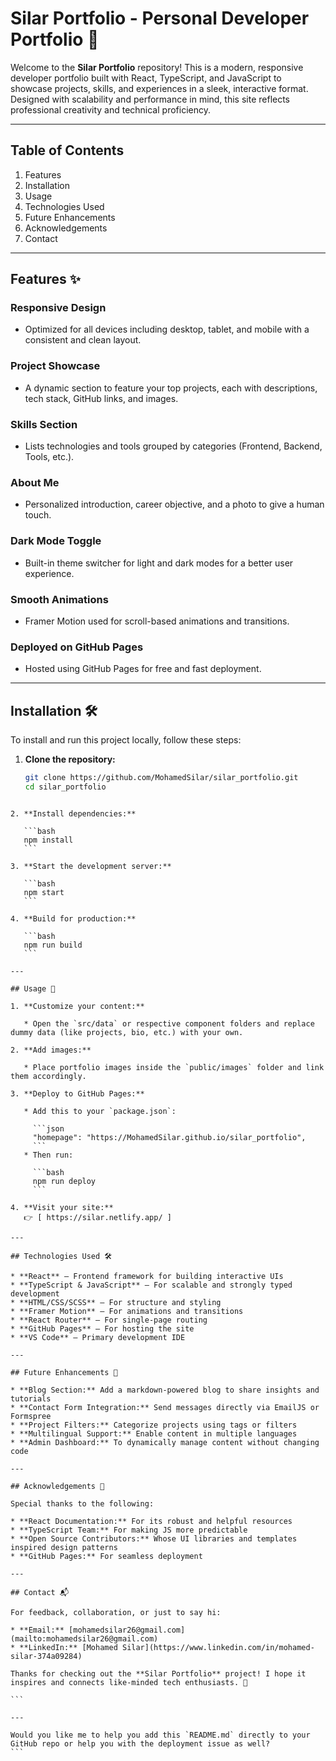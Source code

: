 # Silar Portfolio - Personal Developer Portfolio 💼  
Welcome to the **Silar Portfolio** repository! This is a modern, responsive developer portfolio built with React, TypeScript, and JavaScript to showcase projects, skills, and experiences in a sleek, interactive format. Designed with scalability and performance in mind, this site reflects professional creativity and technical proficiency.

---

## Table of Contents  
1. Features  
2. Installation  
3. Usage  
4. Technologies Used  
5. Future Enhancements  
6. Acknowledgements  
7. Contact  

---

## Features ✨  

### **Responsive Design**  
- Optimized for all devices including desktop, tablet, and mobile with a consistent and clean layout.

### **Project Showcase**  
- A dynamic section to feature your top projects, each with descriptions, tech stack, GitHub links, and images.

### **Skills Section**  
- Lists technologies and tools grouped by categories (Frontend, Backend, Tools, etc.).

### **About Me**  
- Personalized introduction, career objective, and a photo to give a human touch.

### **Dark Mode Toggle**  
- Built-in theme switcher for light and dark modes for a better user experience.

### **Smooth Animations**  
- Framer Motion used for scroll-based animations and transitions.

### **Deployed on GitHub Pages**  
- Hosted using GitHub Pages for free and fast deployment.

---

## Installation 🛠️  

To install and run this project locally, follow these steps:

1. **Clone the repository:**  
   ```bash
   git clone https://github.com/MohamedSilar/silar_portfolio.git
   cd silar_portfolio
````

2. **Install dependencies:**

   ```bash
   npm install
   ```

3. **Start the development server:**

   ```bash
   npm start
   ```

4. **Build for production:**

   ```bash
   npm run build
   ```

---

## Usage 🚀

1. **Customize your content:**

   * Open the `src/data` or respective component folders and replace dummy data (like projects, bio, etc.) with your own.

2. **Add images:**

   * Place portfolio images inside the `public/images` folder and link them accordingly.

3. **Deploy to GitHub Pages:**

   * Add this to your `package.json`:

     ```json
     "homepage": "https://MohamedSilar.github.io/silar_portfolio",
     ```
   * Then run:

     ```bash
     npm run deploy
     ```

4. **Visit your site:**
   👉 [ https://silar.netlify.app/ ]

---

## Technologies Used 🛠️

* **React** – Frontend framework for building interactive UIs
* **TypeScript & JavaScript** – For scalable and strongly typed development
* **HTML/CSS/SCSS** – For structure and styling
* **Framer Motion** – For animations and transitions
* **React Router** – For single-page routing
* **GitHub Pages** – For hosting the site
* **VS Code** – Primary development IDE

---

## Future Enhancements 🔮

* **Blog Section:** Add a markdown-powered blog to share insights and tutorials
* **Contact Form Integration:** Send messages directly via EmailJS or Formspree
* **Project Filters:** Categorize projects using tags or filters
* **Multilingual Support:** Enable content in multiple languages
* **Admin Dashboard:** To dynamically manage content without changing code

---

## Acknowledgements 🙏

Special thanks to the following:

* **React Documentation:** For its robust and helpful resources
* **TypeScript Team:** For making JS more predictable
* **Open Source Contributors:** Whose UI libraries and templates inspired design patterns
* **GitHub Pages:** For seamless deployment

---

## Contact 📬

For feedback, collaboration, or just to say hi:

* **Email:** [mohamedsilar26@gmail.com](mailto:mohamedsilar26@gmail.com)
* **LinkedIn:** [Mohamed Silar](https://www.linkedin.com/in/mohamed-silar-374a09284)

Thanks for checking out the **Silar Portfolio** project! I hope it inspires and connects like-minded tech enthusiasts. 🚀

```

---

Would you like me to help you add this `README.md` directly to your GitHub repo or help you with the deployment issue as well?
```
